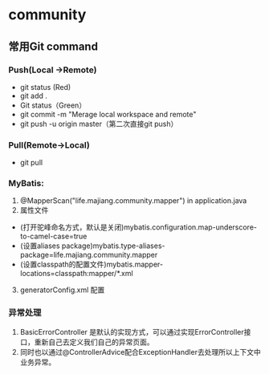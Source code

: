 # community
##  常用Git command
### Push(Local ->Remote) 
* git status (Red)
* git add . 
* Git status（Green）
* git commit -m "Merage local workspace and remote"
* git push -u origin master（第二次直接git push）

### Pull(Remote->Local)
* git pull 

### MyBatis:
1. @MapperScan("life.majiang.community.mapper") in application.java
2. 属性文件
*  (打开驼峰命名方式，默认是关闭)mybatis.configuration.map-underscore-to-camel-case=true
*  (设置aliases package)mybatis.type-aliases-package=life.majiang.community.mapper
*  (设置classpath的配置文件)mybatis.mapper-locations=classpath:mapper/*.xml
3. generatorConfig.xml 配置

### 异常处理
1. BasicErrorController 是默认的实现方式，可以通过实现ErrorController接口，重新自己去定义我们自己的异常页面。 
2. 同时也以通过@ControllerAdvice配合ExceptionHandler去处理所以上下文中业务异常。